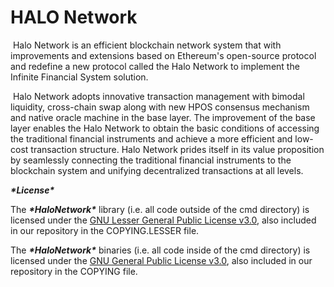 # HALO Network

 

​		Halo Network is an efficient blockchain network system that with improvements and extensions based on Ethereum's open-source protocol and redefine a new protocol called the Halo Network to implement the Infinite Financial System solution.

​		Halo Network adopts innovative transaction management with bimodal liquidity, cross-chain swap along with new HPOS consensus mechanism and native oracle machine in the base layer. The improvement of the base layer enables the Halo Network to obtain the basic conditions of accessing the traditional financial instruments and achieve a more efficient and low-cost transaction structure. Halo Network prides itself in its value proposition by seamlessly connecting the traditional financial instruments to the blockchain system and unifying decentralized transactions at all levels.

 

***\*License\****

The ***\*HaloNetwork\**** library (i.e. all code outside of the cmd directory) is licensed under the [GNU Lesser General Public License v3.0](https://www.gnu.org/licenses/lgpl-3.0.en.html), also included in our repository in the COPYING.LESSER file.

The ***\*HaloNetwork\**** binaries (i.e. all code inside of the cmd directory) is licensed under the [GNU General Public License v3.0](https://www.gnu.org/licenses/lgpl-3.0.en.html), also included in our repository in the COPYING file.

 